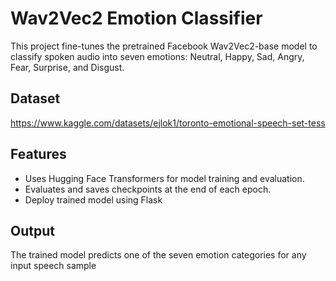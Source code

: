 # Wav2Vec2 Emotion Classifier

This project fine-tunes the pretrained Facebook Wav2Vec2-base model to classify spoken audio into seven emotions: Neutral, Happy, Sad, Angry, Fear, Surprise, and Disgust.

## Dataset
https://www.kaggle.com/datasets/ejlok1/toronto-emotional-speech-set-tess

## Features
- Uses Hugging Face Transformers for model training and evaluation.
- Evaluates and saves checkpoints at the end of each epoch.
- Deploy trained model using Flask

## Output
The trained model predicts one of the seven emotion categories for any input speech sample
